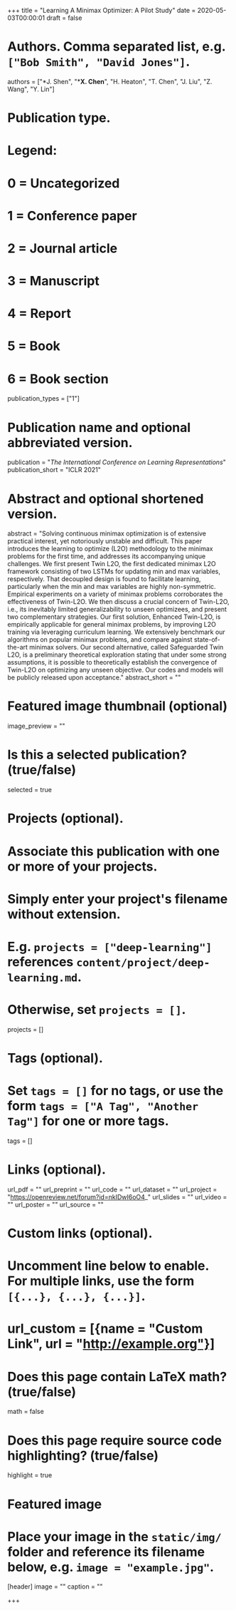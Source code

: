 +++
title = "Learning A Minimax Optimizer: A Pilot Study"
date = 2020-05-03T00:00:01
draft = false

# Authors. Comma separated list, e.g. `["Bob Smith", "David Jones"]`.
authors = ["*J. Shen", "***X. Chen**", "H. Heaton", "T. Chen", "J. Liu", "Z. Wang", "Y. Lin"]
# Publication type.
# Legend:
# 0 = Uncategorized
# 1 = Conference paper
# 2 = Journal article
# 3 = Manuscript
# 4 = Report
# 5 = Book
# 6 = Book section
publication_types = ["1"]

# Publication name and optional abbreviated version.
publication = "*The International Conference on Learning Representations*"
publication_short = "ICLR 2021"

# Abstract and optional shortened version.
abstract = "Solving continuous minimax optimization is of extensive practical interest, yet notoriously unstable and difficult. This paper introduces the learning to optimize (L2O) methodology to the minimax problems for the first time, and addresses its accompanying unique challenges. We first present Twin L2O, the first dedicated minimax L2O framework consisting of two LSTMs for updating min and max variables, respectively. That decoupled design is found to facilitate learning, particularly when the min and max variables are highly non-symmetric. Empirical experiments on a variety of minimax problems corroborates the effectiveness of Twin-L2O. We then discuss a crucial concern of Twin-L2O, i.e., its inevitably limited generalizability to unseen optimizees, and present two complementary strategies. Our first solution, Enhanced Twin-L2O, is empirically applicable for general minimax problems, by improving L2O training via leveraging curriculum learning. We extensively benchmark our algorithms on popular minimax problems, and compare against state-of-the-art minimax solvers. Our second alternative, called Safeguarded Twin L2O, is a preliminary theoretical exploration stating that under some strong assumptions, it is possible to theoretically establish the convergence of Twin-L2O on optimizing any unseen objective. Our codes and models will be publicly released upon acceptance."
abstract_short = ""

# Featured image thumbnail (optional)
image_preview = ""

# Is this a selected publication? (true/false)
selected = true

# Projects (optional).
#   Associate this publication with one or more of your projects.
#   Simply enter your project's filename without extension.
#   E.g. `projects = ["deep-learning"]` references `content/project/deep-learning.md`.
#   Otherwise, set `projects = []`.
projects = []

# Tags (optional).
#   Set `tags = []` for no tags, or use the form `tags = ["A Tag", "Another Tag"]` for one or more tags.
tags = []

# Links (optional).
url_pdf = ""
url_preprint = ""
url_code = ""
url_dataset = ""
url_project = "https://openreview.net/forum?id=nkIDwI6oO4_"
url_slides = ""
url_video = ""
url_poster = ""
url_source = ""

# Custom links (optional).
#   Uncomment line below to enable. For multiple links, use the form `[{...}, {...}, {...}]`.
# url_custom = [{name = "Custom Link", url = "http://example.org"}]

# Does this page contain LaTeX math? (true/false)
math = false

# Does this page require source code highlighting? (true/false)
highlight = true

# Featured image
# Place your image in the `static/img/` folder and reference its filename below, e.g. `image = "example.jpg"`.
[header]
image = ""
caption = ""

+++

